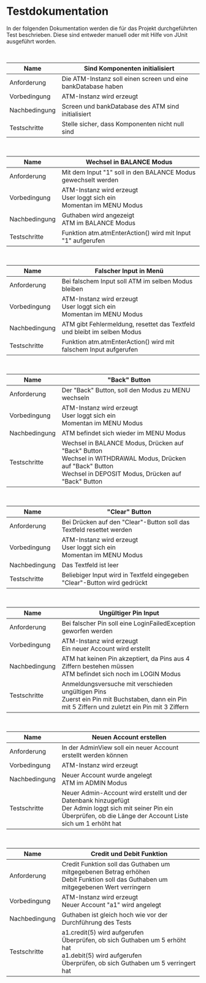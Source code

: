# Testdokumentation

In der folgenden Dokumentation werden die für das Projekt durchgeführten Test beschrieben. Diese sind entweder manuell oder mit Hilfe von JUnit ausgeführt worden.  

</br>

| Name          | Sind Komponenten initialisiert                                |
| ------------- | ------------------------------------------------------------- |
| Anforderung   | Die ATM-Instanz soll einen screen und eine bankDatabase haben |
| Vorbedingung  | ATM-Instanz wird erzeugt                                      |
| Nachbedingung | Screen und bankDatabase des ATM sind initialisiert            |
| Testschritte  | Stelle sicher, dass Komponenten nicht null sind               |

</br>

| Name          | Wechsel in BALANCE Modus                                                    |
| ------------- | --------------------------------------------------------------------------- |
| Anforderung   | Mit dem Input "1" soll in den BALANCE Modus gewechselt werden               |
| Vorbedingung  | ATM-Instanz wird erzeugt</br>User loggt sich ein</br>Momentan im MENU Modus |
| Nachbedingung | Guthaben wird angezeigt</br>ATM im BALANCE Modus                            |
| Testschritte  | Funktion atm.atmEnterAction() wird mit Input "1" aufgerufen                 |

</br>

| Name          | Falscher Input in Menü                                                      |
| ------------- | --------------------------------------------------------------------------- |
| Anforderung   | Bei falschem Input soll ATM im selben Modus bleiben                         |
| Vorbedingung  | ATM-Instanz wird erzeugt</br>User loggt sich ein</br>Momentan im MENU Modus |
| Nachbedingung | ATM gibt Fehlermeldung, resettet das Textfeld und bleibt im selben Modus    |
| Testschritte  | Funktion atm.atmEnterAction() wird mit falschem Input aufgerufen            |

</br>

| Name          | "Back" Button                                                                                                                                                          |
| ------------- | ---------------------------------------------------------------------------------------------------------------------------------------------------------------------- |
| Anforderung   | Der "Back" Button, soll den Modus zu MENU wechseln                                                                                                                     |
| Vorbedingung  | ATM-Instanz wird erzeugt</br>User loggt sich ein</br>Momentan im MENU Modus                                                                                            |
| Nachbedingung | ATM befindet sich wieder im MENU Modus                                                                                                                                 |
| Testschritte  | Wechsel in BALANCE Modus, Drücken auf "Back" Button</br>Wechsel in WITHDRAWAL Modus, Drücken auf "Back" Button</br>Wechsel in DEPOSIT Modus, Drücken auf "Back" Button |

</br>

| Name          | "Clear" Button                                                                |
| ------------- | ----------------------------------------------------------------------------- |
| Anforderung   | Bei Drücken auf den "Clear"-Button soll das Textfeld resettet werden          |
| Vorbedingung  | ATM-Instanz wird erzeugt</br>User loggt sich ein</br>Momentan im MENU Modus   |
| Nachbedingung | Das Textfeld ist leer                                                         |
| Testschritte  | Beliebiger Input wird in Textfeld eingegeben</br>"Clear"-Button wird gedrückt |

</br>

| Name          | Ungültiger Pin Input                                                                                                                               |
| ------------- | -------------------------------------------------------------------------------------------------------------------------------------------------- |
| Anforderung   | Bei falscher Pin soll eine LoginFailedException geworfen werden                                                                                    |
| Vorbedingung  | ATM-Instanz wird erzeugt</br>Ein neuer Account wird erstellt                                                                                       |
| Nachbedingung | ATM hat keinen Pin akzeptiert, da Pins aus 4 Ziffern bestehen müssen</br>ATM befindet sich noch im LOGIN Modus                                     |
| Testschritte  | Anmeldungsversuche mit verschieden ungültigen Pins</br>Zuerst ein Pin mit Buchstaben, dann ein Pin mit 5 Ziffern und zuletzt ein Pin mit 3 Ziffern |

</br>

| Name          | Neuen Account erstellen                                                                                                                                                         |
| ------------- | ------------------------------------------------------------------------------------------------------------------------------------------------------------------------------- |
| Anforderung   | In der AdminView soll ein neuer Account erstellt werden können                                                                                                                  |
| Vorbedingung  | ATM-Instanz wird erzeugt                                                                                                                                                        |
| Nachbedingung | Neuer Account wurde angelegt</br>ATM im ADMIN Modus                                                                                                                             |
| Testschritte  | Neuer Admin-Account wird erstellt und der Datenbank hinzugefügt</br>Der Admin loggt sich mit seiner Pin ein</br>Überprüfen, ob die Länge der Account Liste sich um 1 erhöht hat |

</br>

| Name          | Credit und Debit Funktion                                                                                                                                          |
| ------------- | ------------------------------------------------------------------------------------------------------------------------------------------------------------------ |
| Anforderung   | Credit Funktion soll das Guthaben um mitgegebenen Betrag erhöhen</br>Debit Funktion soll das Guthaben um mitgegebenen Wert verringern                              |
| Vorbedingung  | ATM-Instanz wird erzeugt</br>Neuer Account "a1" wird angelegt                                                                                                      |
| Nachbedingung | Guthaben ist gleich hoch wie vor der Durchführung des Tests                                                                                                        |
| Testschritte  | a1.credit(5) wird aufgerufen</br>Überprüfen, ob sich Guthaben um 5 erhöht hat</br>a1.debit(5) wird aufgerufen</br>Überprüfen, ob sich Guthaben um 5 verringert hat |
